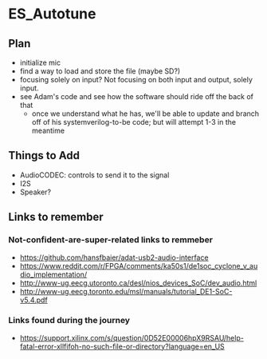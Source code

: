 # ES_Autotune

## Plan
- initialize mic
- find a way to load and store the file (maybe SD?)
- focusing solely on input? Not focusing on both input and output, solely input.
- see Adam's code and see how the software should ride off the back of that
    - once we understand what he has, we'll be able to update and branch off of his systemverilog-to-be code; but will attempt 1-3 in the meantime

## Things to Add
- AudioCODEC: controls to send it to the signal
- I2S
- Speaker?

## Links to remember
### Not-confident-are-super-related links to remmeber
- https://github.com/hansfbaier/adat-usb2-audio-interface
- https://www.reddit.com/r/FPGA/comments/ka50s1/de1soc_cyclone_v_audio_implementation/
- http://www-ug.eecg.utoronto.ca/desl/nios_devices_SoC/dev_audio.html
- http://www-ug.eecg.toronto.edu/msl/manuals/tutorial_DE1-SoC-v5.4.pdf

### Links found during the journey
- https://support.xilinx.com/s/question/0D52E00006hpX9RSAU/help-fatal-error-xllfifoh-no-such-file-or-directory?language=en_US
